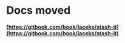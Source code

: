# Docs moved

**[https://gitbook.com/book/jaceks/stash-it](https://gitbook.com/book/jaceks/stash-it)**
